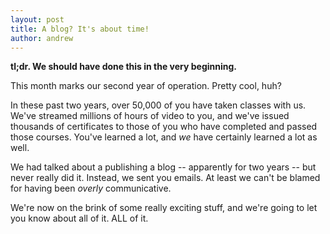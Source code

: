 ```yaml
---
layout: post
title: A blog? It's about time!
author: andrew
---
```


__tl;dr. We should have done this in the very beginning.__

This month marks our second year of operation. Pretty cool, huh?

In these past two years, over 50,000 of you have taken classes with us. We've streamed millions of hours of video to you, and we've issued thousands of certificates to those of you who have completed and passed those courses. You've learned a lot, and _we_ have certainly learned a lot as well.

We had talked about a publishing a blog -- apparently for two years -- but never really did it. Instead, we sent you emails. At least we can't be blamed for having been _overly_ communicative.

We're now on the brink of some really exciting stuff, and we're going to let you know about all of it. ALL of it.